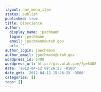 ```yaml
---
layout: nav_menu_item
status: publish
published: true
title: Bioscience
author:
  display_name: jpechmann
  login: jpechmann
  email: jpechmann@utah.gov
  url: ''
author_login: jpechmann
author_email: jpechmann@utah.gov
wordpress_id: 6408
wordpress_url: http://gis.utah.gov/?p=6408
date: '2012-04-12 09:26:25 -0500'
date_gmt: '2012-04-12 15:26:25 -0500'
categories: []
tags: []
---
```


